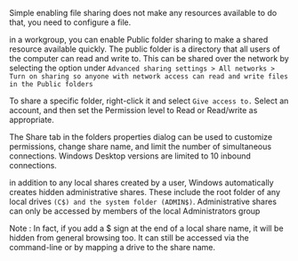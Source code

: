 Simple enabling file sharing does not make any resources available to do that, you need to configure a file.

in a workgroup, you can enable Public folder sharing to make a shared resource available quickly. The public folder is a directory that all users of the computer can read and write to. This can be shared over the network by selecting the option under `Advanced sharing settings > All networks > Turn on sharing so anyone with network access can read and write files in the Public folders`

To share a specific folder, right-click it and select `Give access to.` Select an account, and then set the Permission level to Read or Read/write as appropriate.

The Share tab in the folders properties dialog can be used to customize permissions, change share name, and limit the number of simultaneous connections. Windows Desktop versions are limited to 10 inbound connections. 

in addition to any local shares created by a user, Windows automatically creates hidden administrative shares. These include the root folder of any local drives `(C$) and the system folder (ADMIN$)`. Administrative shares can only be accessed by members of the local Administrators group

Note : In fact, if you add a $ sign at the end of a local share name, it will be hidden from general browsing too. It can still be accessed via the command-line or by mapping a drive to the share name.
